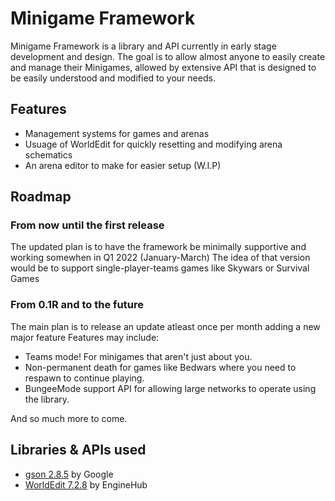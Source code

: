 # Minigame Framework
Minigame Framework is a library and API currently in early stage development and design.
The goal is to allow almost anyone to easily create and manage their Minigames, allowed by extensive API that is designed to be easily understood and modified to your needs.


## Features

* Management systems for games and arenas
* Usuage of WorldEdit for quickly resetting and modifying arena schematics
* An arena editor to make for easier setup (W.I.P)

## Roadmap
### From now until the first release
The updated plan is to have the framework be minimally supportive and working somewhen in Q1 2022 (January-March)
The idea of that version would be to support single-player-teams games like Skywars or Survival Games
### From 0.1R and to the future
The main plan is to release an update atleast once per month adding a new major feature
Features may include:
* Teams mode! For minigames that aren't just about you.
* Non-permanent death for games like Bedwars where you need to respawn to continue playing.
* BungeeMode support API for allowing large networks to operate using the library.

And so much more to come.

## Libraries & APIs used
* [gson 2.8.5](https://github.com/google/gson) by Google
* [WorldEdit 7.2.8](https://github.com/EngineHub/WorldEdit) by EngineHub

